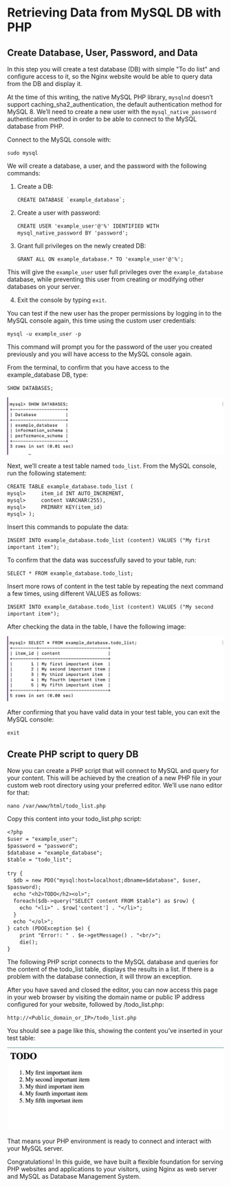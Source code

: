 # <b>Retrieving Data from MySQL DB with PHP</b> 

## <b>Create Database, User, Password, and Data</b>

In this step you will create a test database (DB) with simple "To do list" and configure access to it, so the Nginx website would be able to query data from the DB and display it.

At the time of this writing, the native MySQL PHP library, `mysqlnd` doesn’t support caching_sha2_authentication, the default authentication method for MySQL 8. We’ll need to create a new user with the `mysql_native_password` authentication method in order to be able to connect to the MySQL database from PHP.

Connect to the MySQL console with:

```
sudo mysql
```

We  will create a database, a user, and the password with the following commands:

1. Create a DB:
   
   ```
   CREATE DATABASE `example_database`;
   ```

2. Create a user with password: 
   
   ```
   CREATE USER 'example_user'@'%' IDENTIFIED WITH mysql_native_password BY 'password';
   ```

3. Grant full privileges on the newly created DB:
   
   ```
   GRANT ALL ON example_database.* TO 'example_user'@'%';
   ```

This will give the `example_user` user full privileges over the `example_database` database, while preventing this user from creating or modifying other databases on your server.

4. Exit the console by typing `exit`.

You can test if the new user has the proper permissions by logging in to the MySQL console again, this time using the custom user credentials:

```
mysql -u example_user -p
```

This command will prompt you for the password of the user you created previously and you will have access to the MySQL console again.

From the terminal, to confirm that you have access to the example_database DB, type:

```
SHOW DATABASES;
```

![show-databases](images/database.png "show-databases")

Next, we’ll create a test table named `todo_list`. From the MySQL console, run the following statement:

```
CREATE TABLE example_database.todo_list (
mysql>     item_id INT AUTO_INCREMENT,
mysql>     content VARCHAR(255),
mysql>     PRIMARY KEY(item_id)
mysql> );
```

Insert this commands to populate the data:

```
INSERT INTO example_database.todo_list (content) VALUES ("My first important item");
```
To confirm that the data was successfully saved to your table, run:

```
SELECT * FROM example_database.todo_list;
```
Insert more rows of content in the test table by repeating the next command a few times, using different VALUES as follows:

```
INSERT INTO example_database.todo_list (content) VALUES ("My second important item");
```

After checking the data in the table, I have the following image:

![data-set](images/data-set.png "data-set")

After confirming that you have valid data in your test table, you can exit the MySQL console:

```
exit
```

## <b>Create PHP script to query DB</b>

Now you can create a PHP script that will connect to MySQL and query for your content. This will be achieved by the creation of a new PHP file in your custom web root directory using your preferred editor. We’ll use nano editor for that:

```
nano /var/www/html/todo_list.php
```

Copy this content into your todo_list.php script:

```
<?php
$user = "example_user";
$password = "password";
$database = "example_database";
$table = "todo_list";

try {
  $db = new PDO("mysql:host=localhost;dbname=$database", $user, $password);
  echo "<h2>TODO</h2><ol>";
  foreach($db->query("SELECT content FROM $table") as $row) {
    echo "<li>" . $row['content'] . "</li>";
  }
  echo "</ol>";
} catch (PDOException $e) {
    print "Error!: " . $e->getMessage() . "<br/>";
    die();
}
```

The following PHP script connects to the MySQL database and queries for the content of the todo_list table, displays the results in a list. If there is a problem with the database connection, it will throw an exception.

After you have saved and closed the editor, you can now access this page in your web browser by visiting the domain name or public IP address configured for your website, followed by /todo_list.php:

```
http://<Public_domain_or_IP>/todo_list.php
```

You should see a page like this, showing the content you’ve inserted in your test table:

![todolist-webpage](images/todo-list-webpage.png "todolist-webpage")

That means your PHP environment is ready to connect and interact with your MySQL server.

Congratulations! In this guide, we have built a flexible foundation for serving PHP websites and applications to your visitors, using Nginx as web server and MySQL as Database Management System.
